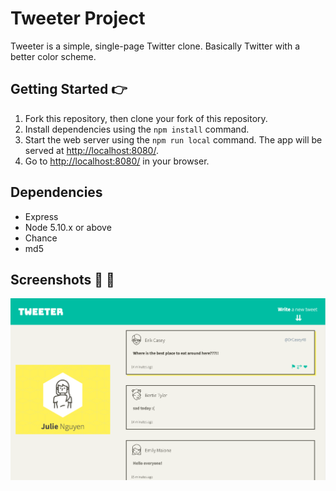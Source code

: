 # Tweeter Project

Tweeter is a simple, single-page Twitter clone. Basically Twitter with a better color scheme.

## Getting Started 👉

1. Fork this repository, then clone your fork of this repository.
2. Install dependencies using the `npm install` command.
3. Start the web server using the `npm run local` command. The app will be served at <http://localhost:8080/>.
4. Go to <http://localhost:8080/> in your browser.

## Dependencies

- Express
- Node 5.10.x or above
- Chance 
- md5

## Screenshots 🤗 🎊

!["Screenshot of page on initial load"](https://github.com/juliebede/tweeter/blob/master/docs/Tweets-view.png)
